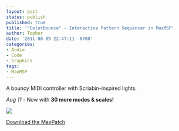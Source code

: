 ```yaml
---
layout: post
status: publish
published: true
title: '"ColorBounce" - Interactive Pattern Sequencer in MaxMSP'
author: Topher
date: '2011-08-09 22:47:11 -0700'
categories:
- Audio
- Code
- Graphics
tags:
- MaxMSP
---
```

A bouncy MIDI controller with Scriabin-inspired lights.

*Aug 11* - Now with 
**30 more modes & scales!**

[![](http://www.tophersaunders.com/img/colorbounce.png)](http://www.tophersaunders.com/max/ColorBounceBeta.zip)

[Download the MaxPatch](http://www.tophersaunders.com/max/ColorBounceMax.zip)
